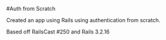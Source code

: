 #Auth from Scratch

Created an app using Rails using authentication from scratch.

Based off RailsCast #250 and Rails 3.2.16
